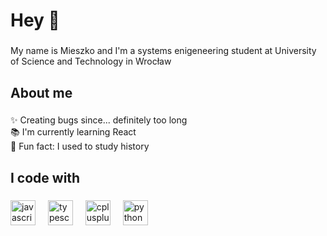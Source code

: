 <h1 align="left">Hey 👋</h1>

###

<p align="left">My name is Mieszko and I'm a systems enigeneering student at University of Science and Technology in Wrocław</p>

###

<h2 align="left">About me</h2>

###

<p align="left">✨ Creating bugs since... definitely too long<br>📚 I'm currently learning React<br>🎲 Fun fact: I used to study history</p>

###

<h2 align="left">I code with</h2>

###

<div align="left">
  <img src="https://cdn.jsdelivr.net/gh/devicons/devicon/icons/javascript/javascript-original.svg" height="40" alt="javascript logo"  />
  <img width="12" />
  <img src="https://cdn.jsdelivr.net/gh/devicons/devicon/icons/typescript/typescript-original.svg" height="40" alt="typescript logo"  />
  <img width="12" />
  <img src="https://cdn.jsdelivr.net/gh/devicons/devicon/icons/cplusplus/cplusplus-original.svg" height="40" alt="cplusplus logo"  />
  <img width="12" />
  <img src="https://cdn.jsdelivr.net/gh/devicons/devicon/icons/python/python-original.svg" height="40" alt="python logo"  />
</div>

###
